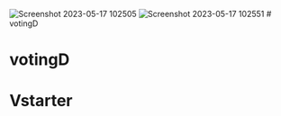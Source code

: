 ![Screenshot 2023-05-17 102505](https://github.com/Abhishake25/Voting-Dapp/assets/130451624/f7b892d4-fe08-4423-a0c7-196b9c877f75)
![Screenshot 2023-05-17 102551](https://github.com/Abhishake25/Voting-Dapp/assets/130451624/d517f1ce-a20c-47f8-9cf2-242a1d59fb3f)
﻿# votingD
# votingD
# Vstarter
